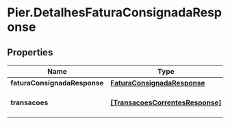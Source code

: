# Pier.DetalhesFaturaConsignadaResponse

## Properties
Name | Type | Description | Notes
------------ | ------------- | ------------- | -------------
**faturaConsignadaResponse** | [**FaturaConsignadaResponse**](FaturaConsignadaResponse.md) | Apresenta os detalhes da fatura | [optional] 
**transacoes** | [**[TransacoesCorrentesResponse]**](TransacoesCorrentesResponse.md) | Apresenta as transa\u00C3\u00A7\u00C3\u00B5es relacionadas a fatura. | [optional] 


